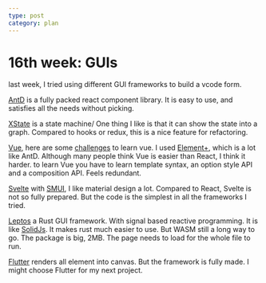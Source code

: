 ```yaml
---
type: post
category: plan
---
```


# 16th week: GUIs

last week, I tried using different GUI frameworks to build a vcode form.

[AntD](https://ant.design/) is a fully packed react component library. It is easy to use, and satisfies all the needs without picking.

[XState](https://xstate.js.org/) is a state machine/ One thing I like is that it can show the state into a graph. Compared to hooks or redux, this is a nice feature for refactoring.

[Vue](https://vuejs.org/), here are some [challenges](https://vuejs-challenges.netlify.app/) to learn vue. I used [Element+](https://element-plus.org/), which is a lot like AntD. Although many people think Vue is easier than React, I think it harder. to learn Vue you have to learn template syntax, an option style API and a composition API. Feels redundant.

[Svelte](https://svelte.dev/) with [SMUI](https://sveltematerialui.com/), I like material design a lot. Compared to React, Svelte is not so fully prepared. But the code is the simplest in all the frameworks I tried.

[Leptos](https://github.com/leptos-rs/leptos) a Rust GUI framework. With signal based reactive programming. It is like [SolidJs](https://www.solidjs.com/). It makes rust much easier to use. But WASM still a long way to go. The package is big, 2MB. The page needs to load for the whole file to run.

[Flutter](https://flutter.dev/) renders all element into canvas. But the framework is fully made. I might choose Flutter for my next project.

